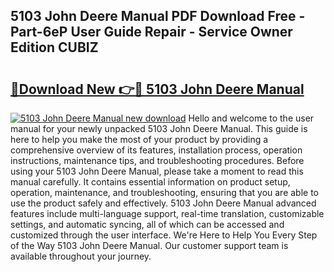 ## 5103 John Deere Manual PDF Download Free - Part-6eP User Guide Repair - Service Owner Edition CUBIZ

# <h2><a href="http://bc93320.oget.top/?id=5103+John+Deere+Manual">🔗Download New 👉🔴 5103 John Deere Manual</a></h2>

[![5103 John Deere Manual new download](https://i.imgur.com/5g1atiW.png)](http://bc93320.oget.top/?id=5103+John+Deere+Manual)
Hello and welcome to the user manual for your newly unpacked 5103 John Deere Manual. This guide is here to help you make the most of your product by providing a comprehensive overview of its features, installation process, operation instructions, maintenance tips, and troubleshooting procedures. Before using your 5103 John Deere Manual, please take a moment to read this manual carefully. It contains essential information on product setup, operation, maintenance, and troubleshooting, ensuring that you are able to use the product safely and effectively. 5103 John Deere Manual advanced features include multi-language support, real-time translation, customizable settings, and automatic syncing, all of which can be accessed and customized through the user interface. We're Here to Help You Every Step of the Way 5103 John Deere Manual. Our customer support team is available throughout your journey.
